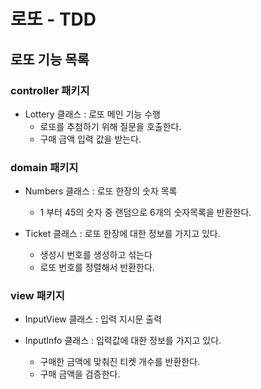 # 로또 - TDD

## 로또 기능 목록

### controller 패키지


- Lottery 클래스 : 로또 메인 기능 수행
  - 로또를 추첨하기 위해 질문을 호출한다.
  - 구매 금액 입력 값을 받는다.


### domain 패키지

- Numbers 클래스 : 로또 한장의 숫자 목록
  - 1 부터 45의 숫자 중 랜덤으로 6개의 숫자목록을 반환한다.
  

- Ticket 클래스 : 로또 한장에 대한 정보를 가지고 있다.
  - 생성시 번호를 생성하고 섞는다
  - 로또 번호를 정렬해서 반환한다.


### view 패키지

- InputView 클래스 : 입력 지시문 출력


- InputInfo 클래스 : 입력값에 대한 정보를 가지고 있다.
  - 구매한 금액에 맞춰진 티켓 개수를 반환한다. 
  - 구매 금액을 검증한다.


